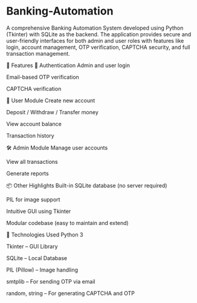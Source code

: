 # Banking-Automation
A comprehensive Banking Automation System developed using Python (Tkinter) with SQLite as the backend. The application provides secure and user-friendly interfaces for both admin and user roles with features like login, account management, OTP verification, CAPTCHA security, and full transaction management.

🚀 Features
🔐 Authentication
Admin and user login

Email-based OTP verification

CAPTCHA verification

👥 User Module
Create new account

Deposit / Withdraw / Transfer money

View account balance

Transaction history

🛠️ Admin Module
Manage user accounts

View all transactions

Generate reports

📦 Other Highlights
Built-in SQLite database (no server required)

PIL for image support

Intuitive GUI using Tkinter

Modular codebase (easy to maintain and extend)

🧰 Technologies Used
Python 3

Tkinter – GUI Library

SQLite – Local Database

PIL (Pillow) – Image handling

smtplib – For sending OTP via email

random, string – For generating CAPTCHA and OTP
